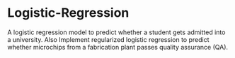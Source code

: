 # Logistic-Regression
A logistic regression model to predict whether a student gets admitted into a university.
Also Implement regularized logistic regression to predict whether microchips from a fabrication plant passes quality assurance (QA).
